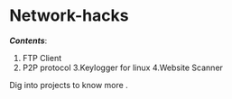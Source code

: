 # Network-hacks

***Contents***:

1. FTP Client 
2. P2P protocol
3.Keylogger for linux
4.Website Scanner

Dig into projects to know more .
